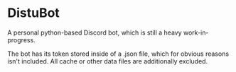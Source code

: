 # DistuBot
A personal python-based Discord bot, which is still a heavy work-in-progress.

The bot has its token stored inside of a .json file, which for obvious reasons isn't included.
All cache or other data files are additionally excluded.
